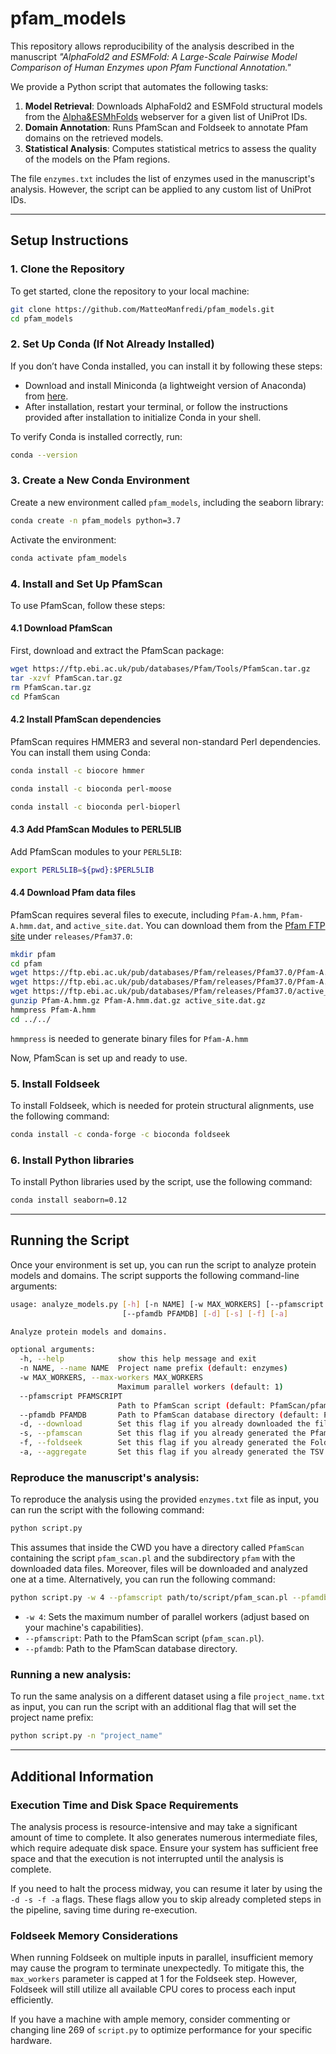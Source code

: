 # pfam_models

This repository allows reproducibility of the analysis described in the manuscript *"AlphaFold2 and ESMFold: A Large-Scale Pairwise Model Comparison of Human Enzymes upon Pfam Functional Annotation."* 

We provide a Python script that automates the following tasks:  
1. **Model Retrieval**: Downloads AlphaFold2 and ESMFold structural models from the [Alpha&ESMhFolds](https://alpha-esmhfolds.biocomp.unibo.it/) webserver for a given list of UniProt IDs.  
2. **Domain Annotation**: Runs PfamScan and Foldseek to annotate Pfam domains on the retrieved models.  
3. **Statistical Analysis**: Computes statistical metrics to assess the quality of the models on the Pfam regions.

The file `enzymes.txt` includes the list of enzymes used in the manuscript's analysis. However, the script can be applied to any custom list of UniProt IDs.

---

## Setup Instructions

### 1. Clone the Repository

To get started, clone the repository to your local machine:

```bash
git clone https://github.com/MatteoManfredi/pfam_models.git
cd pfam_models
```

### 2. Set Up Conda (If Not Already Installed)

If you don’t have Conda installed, you can install it by following these steps:

- Download and install Miniconda (a lightweight version of Anaconda) from [here](https://docs.conda.io/en/latest/miniconda.html).
- After installation, restart your terminal, or follow the instructions provided after installation to initialize Conda in your shell.

To verify Conda is installed correctly, run:

```bash
conda --version
```

### 3. Create a New Conda Environment

Create a new environment called `pfam_models`, including the seaborn library:

```bash
conda create -n pfam_models python=3.7
```

Activate the environment:

```bash
conda activate pfam_models
```

### 4. Install and Set Up PfamScan

To use PfamScan, follow these steps:

#### 4.1 Download PfamScan

First, download and extract the PfamScan package:

```bash
wget https://ftp.ebi.ac.uk/pub/databases/Pfam/Tools/PfamScan.tar.gz
tar -xzvf PfamScan.tar.gz
rm PfamScan.tar.gz
cd PfamScan
```

#### 4.2 Install PfamScan dependencies

PfamScan requires HMMER3 and several non-standard Perl dependencies. You can install them using Conda:

```bash
conda install -c biocore hmmer
```
```bash
conda install -c bioconda perl-moose
```
```bash
conda install -c bioconda perl-bioperl
```

#### 4.3 Add PfamScan Modules to PERL5LIB

Add PfamScan modules to your `PERL5LIB`:

```bash
export PERL5LIB=${pwd}:$PERL5LIB
```

#### 4.4 Download Pfam data files

PfamScan requires several files to execute, including `Pfam-A.hmm`, `Pfam-A.hmm.dat`, and `active_site.dat`. You can download them from the [Pfam FTP site](ftp://ftp.ebi.ac.uk/pub/databases/Pfam/) under `releases/Pfam37.0`:

```bash
mkdir pfam
cd pfam
wget https://ftp.ebi.ac.uk/pub/databases/Pfam/releases/Pfam37.0/Pfam-A.hmm.gz
wget https://ftp.ebi.ac.uk/pub/databases/Pfam/releases/Pfam37.0/Pfam-A.hmm.dat.gz
wget https://ftp.ebi.ac.uk/pub/databases/Pfam/releases/Pfam37.0/active_site.dat.gz
gunzip Pfam-A.hmm.gz Pfam-A.hmm.dat.gz active_site.dat.gz
hmmpress Pfam-A.hmm
cd ../../
```

`hmmpress` is needed to generate binary files for `Pfam-A.hmm`

Now, PfamScan is set up and ready to use.

### 5. Install Foldseek

To install Foldseek, which is needed for protein structural alignments, use the following command:

```bash
conda install -c conda-forge -c bioconda foldseek
```

### 6. Install Python libraries

To install Python libraries used by the script, use the following command:

```bash
conda install seaborn=0.12
```

---

## Running the Script

Once your environment is set up, you can run the script to analyze protein models and domains. The script supports the following command-line arguments:

```bash
usage: analyze_models.py [-h] [-n NAME] [-w MAX_WORKERS] [--pfamscript PFAMSCRIPT]
                         [--pfamdb PFAMDB] [-d] [-s] [-f] [-a]

Analyze protein models and domains.

optional arguments:
  -h, --help            show this help message and exit
  -n NAME, --name NAME  Project name prefix (default: enzymes)
  -w MAX_WORKERS, --max-workers MAX_WORKERS
                        Maximum parallel workers (default: 1)
  --pfamscript PFAMSCRIPT
                        Path to PfamScan script (default: PfamScan/pfam_scan.pl)
  --pfamdb PFAMDB       Path to PfamScan database directory (default: PfamScan/pfam/)
  -d, --download        Set this flag if you already downloaded the files from the webserver.
  -s, --pfamscan        Set this flag if you already generated the PfamScan results.
  -f, --foldseek        Set this flag if you already generated the Foldseek results.
  -a, --aggregate       Set this flag if you already generated the TSV file.
```

### Reproduce the manuscript's analysis:

To reproduce the analysis using the provided `enzymes.txt` file as input, you can run the script with the following command:

```bash
python script.py
```

This assumes that inside the CWD you have a directory called `PfamScan` containing the script `pfam_scan.pl` and the subdirectory `pfam` with the downloaded data files. Moreover, files will be downloaded and analyzed one at a time. Alternatively, you can run the following command:

```bash
python script.py -w 4 --pfamscript path/to/script/pfam_scan.pl --pfamdb path/to/data/files/
```

- `-w 4`: Sets the maximum number of parallel workers (adjust based on your machine's capabilities).
- `--pfamscript`: Path to the PfamScan script (`pfam_scan.pl`).
- `--pfamdb`: Path to the PfamScan database directory.

### Running a new analysis:

To run the same analysis on a different dataset using a file `project_name.txt` as input, you can run the script with an additional flag that will set the project name prefix:

```bash
python script.py -n "project_name"
```

---

## Additional Information

### Execution Time and Disk Space Requirements  
The analysis process is resource-intensive and may take a significant amount of time to complete. It also generates numerous intermediate files, which require adequate disk space. Ensure your system has sufficient free space and that the execution is not interrupted until the analysis is complete.  

If you need to halt the process midway, you can resume it later by using the `-d -s -f -a` flags. These flags allow you to skip already completed steps in the pipeline, saving time during re-execution.

### Foldseek Memory Considerations  
When running Foldseek on multiple inputs in parallel, insufficient memory may cause the program to terminate unexpectedly. To mitigate this, the `max_workers` parameter is capped at 1 for the Foldseek step. However, Foldseek will still utilize all available CPU cores to process each input efficiently.  

If you have a machine with ample memory, consider commenting or changing line 269 of `script.py` to optimize performance for your specific hardware.

